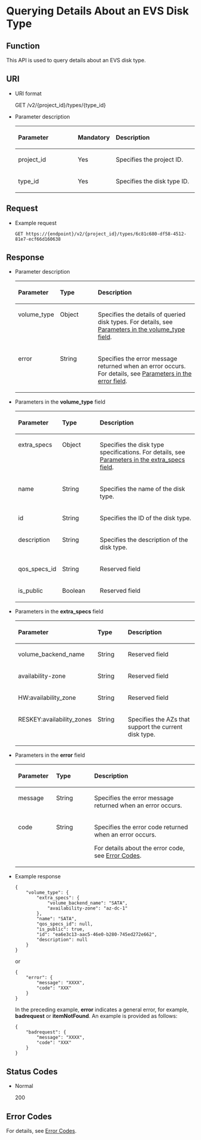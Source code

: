 # Querying Details About an EVS Disk Type<a name="evs_04_2072"></a>

## Function<a name="section48630964"></a>

This API is used to query details about an EVS disk type.

## URI<a name="section35025494"></a>

-   URI format

    GET /v2/\{project\_id\}/types/\{type\_id\}

-   Parameter description

    <a name="table3865173"></a>
    <table><thead align="left"><tr id="row43603258"><th class="cellrowborder" valign="top" width="33.33%" id="mcps1.1.4.1.1"><p id="p42202994"><a name="p42202994"></a><a name="p42202994"></a>Parameter</p>
    </th>
    <th class="cellrowborder" valign="top" width="20.93%" id="mcps1.1.4.1.2"><p id="p62999330"><a name="p62999330"></a><a name="p62999330"></a>Mandatory</p>
    </th>
    <th class="cellrowborder" valign="top" width="45.739999999999995%" id="mcps1.1.4.1.3"><p id="p2672115"><a name="p2672115"></a><a name="p2672115"></a>Description</p>
    </th>
    </tr>
    </thead>
    <tbody><tr id="row15114764"><td class="cellrowborder" valign="top" width="33.33%" headers="mcps1.1.4.1.1 "><p id="p16336406"><a name="p16336406"></a><a name="p16336406"></a>project_id</p>
    </td>
    <td class="cellrowborder" valign="top" width="20.93%" headers="mcps1.1.4.1.2 "><p id="p48180537"><a name="p48180537"></a><a name="p48180537"></a>Yes</p>
    </td>
    <td class="cellrowborder" valign="top" width="45.739999999999995%" headers="mcps1.1.4.1.3 "><p id="p10309404"><a name="p10309404"></a><a name="p10309404"></a>Specifies the project ID.</p>
    </td>
    </tr>
    <tr id="row25675773"><td class="cellrowborder" valign="top" width="33.33%" headers="mcps1.1.4.1.1 "><p id="p66471715"><a name="p66471715"></a><a name="p66471715"></a>type_id</p>
    </td>
    <td class="cellrowborder" valign="top" width="20.93%" headers="mcps1.1.4.1.2 "><p id="p15499871"><a name="p15499871"></a><a name="p15499871"></a>Yes</p>
    </td>
    <td class="cellrowborder" valign="top" width="45.739999999999995%" headers="mcps1.1.4.1.3 "><p id="p47530006"><a name="p47530006"></a><a name="p47530006"></a>Specifies the disk type ID.</p>
    </td>
    </tr>
    </tbody>
    </table>


## Request<a name="section46793998"></a>

-   Example request

    ```
    GET https://{endpoint}/v2/{project_id}/types/6c81c680-df58-4512-81e7-ecf66d160638
    ```


## Response<a name="section18492804"></a>

-   Parameter description

    <a name="table154241211124616"></a>
    <table><thead align="left"><tr id="row342551116468"><th class="cellrowborder" valign="top" width="21.43%" id="mcps1.1.4.1.1"><p id="p14251411164617"><a name="p14251411164617"></a><a name="p14251411164617"></a>Parameter</p>
    </th>
    <th class="cellrowborder" valign="top" width="21.43%" id="mcps1.1.4.1.2"><p id="p642517110469"><a name="p642517110469"></a><a name="p642517110469"></a>Type</p>
    </th>
    <th class="cellrowborder" valign="top" width="57.14%" id="mcps1.1.4.1.3"><p id="p104258110465"><a name="p104258110465"></a><a name="p104258110465"></a>Description</p>
    </th>
    </tr>
    </thead>
    <tbody><tr id="row8425131110465"><td class="cellrowborder" valign="top" width="21.43%" headers="mcps1.1.4.1.1 "><p id="p2425101134615"><a name="p2425101134615"></a><a name="p2425101134615"></a>volume_type</p>
    </td>
    <td class="cellrowborder" valign="top" width="21.43%" headers="mcps1.1.4.1.2 "><p id="p5425011174619"><a name="p5425011174619"></a><a name="p5425011174619"></a>Object</p>
    </td>
    <td class="cellrowborder" valign="top" width="57.14%" headers="mcps1.1.4.1.3 "><p id="p9425181174611"><a name="p9425181174611"></a><a name="p9425181174611"></a>Specifies the details of queried disk types. For details, see <a href="#li27654073201555">Parameters in the volume_type field</a>.</p>
    </td>
    </tr>
    <tr id="row1742591164617"><td class="cellrowborder" valign="top" width="21.43%" headers="mcps1.1.4.1.1 "><p id="p129522216412"><a name="p129522216412"></a><a name="p129522216412"></a>error</p>
    </td>
    <td class="cellrowborder" valign="top" width="21.43%" headers="mcps1.1.4.1.2 "><p id="p1595262111415"><a name="p1595262111415"></a><a name="p1595262111415"></a>String</p>
    </td>
    <td class="cellrowborder" valign="top" width="57.14%" headers="mcps1.1.4.1.3 "><p id="p109527215417"><a name="p109527215417"></a><a name="p109527215417"></a>Specifies the error message returned when an error occurs. For details, see <a href="#li0419202382514">Parameters in the error field</a>.</p>
    </td>
    </tr>
    </tbody>
    </table>

-   <a name="li27654073201555"></a>Parameters in the  **volume\_type**  field

    <a name="table6170753515253"></a>
    <table><thead align="left"><tr id="row4217445215253"><th class="cellrowborder" valign="top" width="21.43%" id="mcps1.1.4.1.1"><p id="p6068742915253"><a name="p6068742915253"></a><a name="p6068742915253"></a>Parameter</p>
    </th>
    <th class="cellrowborder" valign="top" width="21.43%" id="mcps1.1.4.1.2"><p id="p1673474815253"><a name="p1673474815253"></a><a name="p1673474815253"></a>Type</p>
    </th>
    <th class="cellrowborder" valign="top" width="57.14%" id="mcps1.1.4.1.3"><p id="p658034115253"><a name="p658034115253"></a><a name="p658034115253"></a>Description</p>
    </th>
    </tr>
    </thead>
    <tbody><tr id="row6324564115253"><td class="cellrowborder" valign="top" width="21.43%" headers="mcps1.1.4.1.1 "><p id="p2262329715253"><a name="p2262329715253"></a><a name="p2262329715253"></a>extra_specs</p>
    </td>
    <td class="cellrowborder" valign="top" width="21.43%" headers="mcps1.1.4.1.2 "><p id="p2054778215253"><a name="p2054778215253"></a><a name="p2054778215253"></a>Object</p>
    </td>
    <td class="cellrowborder" valign="top" width="57.14%" headers="mcps1.1.4.1.3 "><p id="p5940085315253"><a name="p5940085315253"></a><a name="p5940085315253"></a>Specifies the disk type specifications. For details, see <a href="#li1957456185414">Parameters in the extra_specs field</a>.</p>
    </td>
    </tr>
    <tr id="row1760216615253"><td class="cellrowborder" valign="top" width="21.43%" headers="mcps1.1.4.1.1 "><p id="p1648936615253"><a name="p1648936615253"></a><a name="p1648936615253"></a>name</p>
    </td>
    <td class="cellrowborder" valign="top" width="21.43%" headers="mcps1.1.4.1.2 "><p id="p6057028715253"><a name="p6057028715253"></a><a name="p6057028715253"></a>String</p>
    </td>
    <td class="cellrowborder" valign="top" width="57.14%" headers="mcps1.1.4.1.3 "><p id="p5006999315253"><a name="p5006999315253"></a><a name="p5006999315253"></a>Specifies the name of the disk type.</p>
    </td>
    </tr>
    <tr id="row4797675615253"><td class="cellrowborder" valign="top" width="21.43%" headers="mcps1.1.4.1.1 "><p id="p6091205315253"><a name="p6091205315253"></a><a name="p6091205315253"></a>id</p>
    </td>
    <td class="cellrowborder" valign="top" width="21.43%" headers="mcps1.1.4.1.2 "><p id="p3492929915253"><a name="p3492929915253"></a><a name="p3492929915253"></a>String</p>
    </td>
    <td class="cellrowborder" valign="top" width="57.14%" headers="mcps1.1.4.1.3 "><p id="p6147315615253"><a name="p6147315615253"></a><a name="p6147315615253"></a>Specifies the ID of the disk type.</p>
    </td>
    </tr>
    <tr id="row29065010162354"><td class="cellrowborder" valign="top" width="21.43%" headers="mcps1.1.4.1.1 "><p id="p42044028162413"><a name="p42044028162413"></a><a name="p42044028162413"></a>description</p>
    </td>
    <td class="cellrowborder" valign="top" width="21.43%" headers="mcps1.1.4.1.2 "><p id="p50123125162413"><a name="p50123125162413"></a><a name="p50123125162413"></a>String</p>
    </td>
    <td class="cellrowborder" valign="top" width="57.14%" headers="mcps1.1.4.1.3 "><p id="p24390255162413"><a name="p24390255162413"></a><a name="p24390255162413"></a>Specifies the description of the disk type.</p>
    </td>
    </tr>
    <tr id="row18405511162410"><td class="cellrowborder" valign="top" width="21.43%" headers="mcps1.1.4.1.1 "><p id="p63756107162413"><a name="p63756107162413"></a><a name="p63756107162413"></a>qos_specs_id</p>
    </td>
    <td class="cellrowborder" valign="top" width="21.43%" headers="mcps1.1.4.1.2 "><p id="p63971081162413"><a name="p63971081162413"></a><a name="p63971081162413"></a>String</p>
    </td>
    <td class="cellrowborder" valign="top" width="57.14%" headers="mcps1.1.4.1.3 "><p id="p15431098162413"><a name="p15431098162413"></a><a name="p15431098162413"></a><span id="text381293214497"><a name="text381293214497"></a><a name="text381293214497"></a>Reserved field</span></p>
    </td>
    </tr>
    <tr id="row4485204316243"><td class="cellrowborder" valign="top" width="21.43%" headers="mcps1.1.4.1.1 "><p id="p42090474162413"><a name="p42090474162413"></a><a name="p42090474162413"></a>is_public</p>
    </td>
    <td class="cellrowborder" valign="top" width="21.43%" headers="mcps1.1.4.1.2 "><p id="p53885223162413"><a name="p53885223162413"></a><a name="p53885223162413"></a>Boolean</p>
    </td>
    <td class="cellrowborder" valign="top" width="57.14%" headers="mcps1.1.4.1.3 "><p id="p11454306162413"><a name="p11454306162413"></a><a name="p11454306162413"></a><span id="text3111131184916"><a name="text3111131184916"></a><a name="text3111131184916"></a>Reserved field</span></p>
    </td>
    </tr>
    </tbody>
    </table>

-   <a name="li1957456185414"></a>Parameters in the  **extra\_specs**  field

    <a name="evs_04_2071_table1763545695210"></a>
    <table><thead align="left"><tr id="evs_04_2071_row16361656165213"><th class="cellrowborder" valign="top" width="21.45%" id="mcps1.1.4.1.1"><p id="evs_04_2071_p1763619566527"><a name="evs_04_2071_p1763619566527"></a><a name="evs_04_2071_p1763619566527"></a>Parameter</p>
    </th>
    <th class="cellrowborder" valign="top" width="21.41%" id="mcps1.1.4.1.2"><p id="evs_04_2071_p18636105619529"><a name="evs_04_2071_p18636105619529"></a><a name="evs_04_2071_p18636105619529"></a>Type</p>
    </th>
    <th class="cellrowborder" valign="top" width="57.14%" id="mcps1.1.4.1.3"><p id="evs_04_2071_p186361556155214"><a name="evs_04_2071_p186361556155214"></a><a name="evs_04_2071_p186361556155214"></a>Description</p>
    </th>
    </tr>
    </thead>
    <tbody><tr id="evs_04_2071_row56365565526"><td class="cellrowborder" valign="top" width="21.45%" headers="mcps1.1.4.1.1 "><p id="evs_04_2071_p063625610529"><a name="evs_04_2071_p063625610529"></a><a name="evs_04_2071_p063625610529"></a>volume_backend_name</p>
    </td>
    <td class="cellrowborder" valign="top" width="21.41%" headers="mcps1.1.4.1.2 "><p id="evs_04_2071_p3636165635219"><a name="evs_04_2071_p3636165635219"></a><a name="evs_04_2071_p3636165635219"></a>String</p>
    </td>
    <td class="cellrowborder" valign="top" width="57.14%" headers="mcps1.1.4.1.3 "><p id="evs_04_2071_p17636185614527"><a name="evs_04_2071_p17636185614527"></a><a name="evs_04_2071_p17636185614527"></a><span id="evs_04_2071_text205233101097"><a name="evs_04_2071_text205233101097"></a><a name="evs_04_2071_text205233101097"></a>Reserved field</span></p>
    </td>
    </tr>
    <tr id="evs_04_2071_row156362568523"><td class="cellrowborder" valign="top" width="21.45%" headers="mcps1.1.4.1.1 "><p id="evs_04_2071_p863675695214"><a name="evs_04_2071_p863675695214"></a><a name="evs_04_2071_p863675695214"></a>availability-zone</p>
    </td>
    <td class="cellrowborder" valign="top" width="21.41%" headers="mcps1.1.4.1.2 "><p id="evs_04_2071_p8636175665214"><a name="evs_04_2071_p8636175665214"></a><a name="evs_04_2071_p8636175665214"></a>String</p>
    </td>
    <td class="cellrowborder" valign="top" width="57.14%" headers="mcps1.1.4.1.3 "><p id="evs_04_2071_p18636356185213"><a name="evs_04_2071_p18636356185213"></a><a name="evs_04_2071_p18636356185213"></a><span id="evs_04_2071_text533914121390"><a name="evs_04_2071_text533914121390"></a><a name="evs_04_2071_text533914121390"></a>Reserved field</span></p>
    </td>
    </tr>
    <tr id="evs_04_2071_row17844276596"><td class="cellrowborder" valign="top" width="21.45%" headers="mcps1.1.4.1.1 "><p id="evs_04_2071_p178418274593"><a name="evs_04_2071_p178418274593"></a><a name="evs_04_2071_p178418274593"></a>HW:availability_zone</p>
    </td>
    <td class="cellrowborder" valign="top" width="21.41%" headers="mcps1.1.4.1.2 "><p id="evs_04_2071_p168416276599"><a name="evs_04_2071_p168416276599"></a><a name="evs_04_2071_p168416276599"></a>String</p>
    </td>
    <td class="cellrowborder" valign="top" width="57.14%" headers="mcps1.1.4.1.3 "><p id="evs_04_2071_p1540410211408"><a name="evs_04_2071_p1540410211408"></a><a name="evs_04_2071_p1540410211408"></a><span id="evs_04_2071_evs_04_2071_text533914121390"><a name="evs_04_2071_evs_04_2071_text533914121390"></a><a name="evs_04_2071_evs_04_2071_text533914121390"></a>Reserved field</span></p>
    </td>
    </tr>
    <tr id="evs_04_2071_row3637135611527"><td class="cellrowborder" valign="top" width="21.45%" headers="mcps1.1.4.1.1 "><p id="evs_04_2071_p163710561529"><a name="evs_04_2071_p163710561529"></a><a name="evs_04_2071_p163710561529"></a>RESKEY:availability_zones</p>
    </td>
    <td class="cellrowborder" valign="top" width="21.41%" headers="mcps1.1.4.1.2 "><p id="evs_04_2071_p166374562525"><a name="evs_04_2071_p166374562525"></a><a name="evs_04_2071_p166374562525"></a>String</p>
    </td>
    <td class="cellrowborder" valign="top" width="57.14%" headers="mcps1.1.4.1.3 "><p id="evs_04_2071_p3637756205214"><a name="evs_04_2071_p3637756205214"></a><a name="evs_04_2071_p3637756205214"></a>Specifies the AZs that support the current disk type.</p>
    </td>
    </tr>
    </tbody>
    </table>

-   <a name="li0419202382514"></a>Parameters in the  **error**  field

    <a name="evs_04_2013_table15441099103019"></a>
    <table><thead align="left"><tr id="evs_04_2013_row54094047103019"><th class="cellrowborder" valign="top" width="21.17788221177882%" id="mcps1.1.4.1.1"><p id="evs_04_2013_p19541716103019"><a name="evs_04_2013_p19541716103019"></a><a name="evs_04_2013_p19541716103019"></a>Parameter</p>
    </th>
    <th class="cellrowborder" valign="top" width="21.17788221177882%" id="mcps1.1.4.1.2"><p id="evs_04_2013_p39375186103019"><a name="evs_04_2013_p39375186103019"></a><a name="evs_04_2013_p39375186103019"></a>Type</p>
    </th>
    <th class="cellrowborder" valign="top" width="57.64423557644236%" id="mcps1.1.4.1.3"><p id="evs_04_2013_p38578950103019"><a name="evs_04_2013_p38578950103019"></a><a name="evs_04_2013_p38578950103019"></a>Description</p>
    </th>
    </tr>
    </thead>
    <tbody><tr id="evs_04_2013_row59401790103019"><td class="cellrowborder" valign="top" width="21.17788221177882%" headers="mcps1.1.4.1.1 "><p id="evs_04_2013_p46815658103019"><a name="evs_04_2013_p46815658103019"></a><a name="evs_04_2013_p46815658103019"></a>message</p>
    </td>
    <td class="cellrowborder" valign="top" width="21.17788221177882%" headers="mcps1.1.4.1.2 "><p id="evs_04_2013_p33971979103019"><a name="evs_04_2013_p33971979103019"></a><a name="evs_04_2013_p33971979103019"></a>String</p>
    </td>
    <td class="cellrowborder" valign="top" width="57.64423557644236%" headers="mcps1.1.4.1.3 "><p id="evs_04_2013_p21623243103019"><a name="evs_04_2013_p21623243103019"></a><a name="evs_04_2013_p21623243103019"></a>Specifies the error message returned when an error occurs.</p>
    </td>
    </tr>
    <tr id="evs_04_2013_row60391466103019"><td class="cellrowborder" valign="top" width="21.17788221177882%" headers="mcps1.1.4.1.1 "><p id="evs_04_2013_p59870541103019"><a name="evs_04_2013_p59870541103019"></a><a name="evs_04_2013_p59870541103019"></a>code</p>
    </td>
    <td class="cellrowborder" valign="top" width="21.17788221177882%" headers="mcps1.1.4.1.2 "><p id="evs_04_2013_p17675690103019"><a name="evs_04_2013_p17675690103019"></a><a name="evs_04_2013_p17675690103019"></a>String</p>
    </td>
    <td class="cellrowborder" valign="top" width="57.64423557644236%" headers="mcps1.1.4.1.3 "><p id="evs_04_2013_p6087468103019"><a name="evs_04_2013_p6087468103019"></a><a name="evs_04_2013_p6087468103019"></a>Specifies the error code returned when an error occurs.</p>
    <p id="evs_04_2013_p54787218103019"><a name="evs_04_2013_p54787218103019"></a><a name="evs_04_2013_p54787218103019"></a>For details about the error code, see <a href="error-codes.md">Error Codes</a>.</p>
    </td>
    </tr>
    </tbody>
    </table>

-   Example response

    ```
    {
        "volume_type": {
            "extra_specs": {
                "volume_backend_name": "SATA", 
                "availability-zone": "az-dc-1"
            }, 
            "name": "SATA", 
            "qos_specs_id": null, 
            "is_public": true, 
            "id": "ea6e3c13-aac5-46e0-b280-745ed272e662", 
            "description": null
        }
    }
    ```

    or

    ```
    {
        "error": {
            "message": "XXXX", 
            "code": "XXX"
        }
    }
    ```

    In the preceding example,  **error**  indicates a general error, for example,  **badrequest**  or  **itemNotFound**. An example is provided as follows:

    ```
    {
        "badrequest": {
            "message": "XXXX", 
            "code": "XXX"
        }
    }
    ```


## Status Codes<a name="section32217513"></a>

-   Normal

    200


## Error Codes<a name="section431317151242"></a>

For details, see  [Error Codes](error-codes.md).

